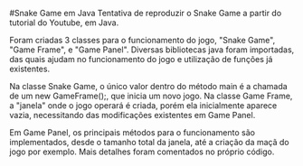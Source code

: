 #Snake Game em Java
Tentativa de reproduzir o Snake Game a partir do tutorial do Youtube, em Java.

Foram criadas 3 classes para o funcionamento do jogo, "Snake Game", "Game Frame", e "Game Panel". 
Diversas bibliotecas java foram importadas, das quais ajudam no funcionamento do jogo e utilização de funções já existentes.

Na classe Snake Game, o único valor dentro do método main é a chamada de um new GameFrame();, que inicia um novo jogo.
Na classe Game Frame, a "janela" onde o jogo operará é criada, porém ela inicialmente aparece vazia, necessitando das modificações existentes em Game Panel.

Em Game Panel, os principais métodos para o funcionamento são implementados, desde o tamanho total da janela, até a criação da maçã do jogo por exemplo.
Mais detalhes foram comentados no próprio código.
